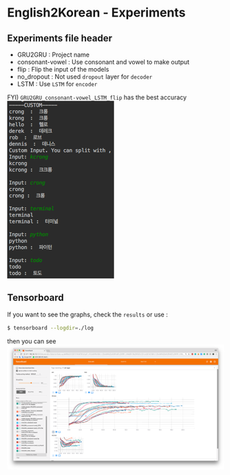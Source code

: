 # English2Korean - Experiments


## Experiments file header
- GRU2GRU : Project name
- consonant-vowel : Use consonant and vowel to make output
- flip : Flip the input of the models
- no_dropout : Not used `dropout` layer for `decoder`
- LSTM : Use `LSTM` for `encoder`

FYI) `GRU2GRU_consonant-vowel_LSTM_flip` has the best accuracy
![result_example](./images/result.png)



## Tensorboard
If you want to see the graphs, check the `results` or use :
```bash
$ tensorboard --logdir=./log
```

then you can see
![tensorboard_image](./images/tensorboard.png)
